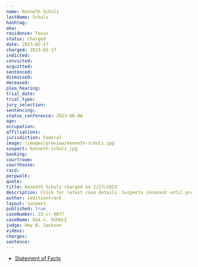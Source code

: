```yaml
---
name: Kenneth Schulz
lastName: Schulz
hashtag:
aka:
residence: Texas
status: Charged
date: 2023-02-17
charged: 2023-02-17
indicted:
convicted:
acquitted:
sentenced:
dismissed:
deceased:
plea_hearing:
trial_date:
trial_type:
jury_selection:
sentencing:
status_conference: 2023-06-06
age:
occupation:
affiliations:
jurisdiction: Federal
image: /images/preview/kenneth-schulz.jpg
suspect: kenneth-schulz.jpg
booking:
courtroom:
courthouse:
raid:
perpwalk:
quote:
title: Kenneth Schulz charged on 2/17/2023
description: Click for latest case details. Suspects innocent until proven guilty.
author: seditiontrack
layout: suspect
published: true
caseNumber: 23-cr-0077
caseName: USA v. SCHULZ
judge: Amy B. Jackson
videos:
charges:
sentence:
---
```

- [Statement of Facts](https://storage.courtlistener.com/recap/gov.uscourts.dcd.252303/gov.uscourts.dcd.252303.1.1.pdf)
